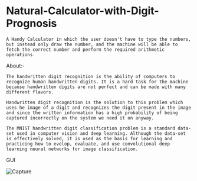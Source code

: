 # Natural-Calculator-with-Digit-Prognosis

    A Handy Calculator in which the user doesn't have to type the numbers, but instead only draw the number, and the machine will be able to fetch the correct number and perform the required arithmetic operations.

About:-

    The handwritten digit recognition is the ability of computers to recognize human handwritten digits. It is a hard task for the machine because handwritten digits are not perfect and can be made with many different flavors.

    Handwritten digit recognition is the solution to this problem which uses he image of a digit and recognizes the digit present in the image and since the written information has a high probability of being captured incorrectly on the system we need it on anyway.

    The MNIST handwritten digit classification problem is a standard data-set used in computer vision and deep learning. Although the data-set is effectively solved, it is used as the basis for learning and practicing how to evelop, evaluate, and use convolutional deep learning neural networks for image classification.

GUI







![Capture](https://user-images.githubusercontent.com/50102257/133035984-b9f6f6a7-fee8-46c3-b280-d99d3d96eb1a.PNG)
